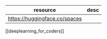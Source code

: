 
| resource                      | desc |
| ----------------------------- | ---- |
| https://huggingface.co/spaces |      |
[[deeplearning_for_coders]] 